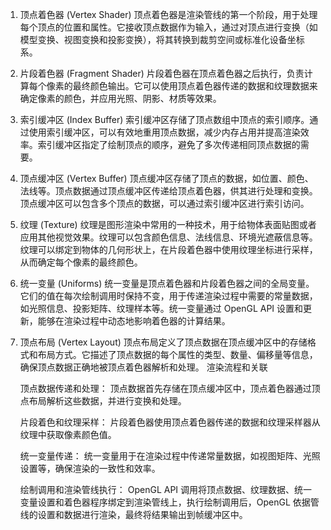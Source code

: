 ﻿1. 顶点着色器 (Vertex Shader)
顶点着色器是渲染管线的第一个阶段，用于处理每个顶点的位置和属性。它接收顶点数据作为输入，通过对顶点进行变换（如模型变换、视图变换和投影变换），将其转换到裁剪空间或标准化设备坐标系。

2. 片段着色器 (Fragment Shader)
片段着色器在顶点着色器之后执行，负责计算每个像素的最终颜色输出。它可以使用顶点着色器传递的数据和纹理数据来确定像素的颜色，并应用光照、阴影、材质等效果。

3. 索引缓冲区 (Index Buffer)
索引缓冲区存储了顶点数组中顶点的索引顺序。通过使用索引缓冲区，可以有效地重用顶点数据，减少内存占用并提高渲染效率。索引缓冲区指定了绘制顶点的顺序，避免了多次传递相同顶点数据的需要。

4. 顶点缓冲区 (Vertex Buffer)
顶点缓冲区存储了顶点的数据，如位置、颜色、法线等。顶点数据通过顶点缓冲区传递给顶点着色器，供其进行处理和变换。顶点缓冲区可以包含多个顶点的数据，可以通过索引缓冲区进行索引访问。

5. 纹理 (Texture)
纹理是图形渲染中常用的一种技术，用于给物体表面贴图或者应用其他视觉效果。纹理可以包含颜色信息、法线信息、环境光遮蔽信息等。纹理可以绑定到物体的几何形状上，在片段着色器中使用纹理坐标进行采样，从而确定每个像素的最终颜色。

6. 统一变量 (Uniforms)
统一变量是顶点着色器和片段着色器之间的全局变量。它们的值在每次绘制调用时保持不变，用于传递渲染过程中需要的常量数据，如光照信息、投影矩阵、纹理样本等。统一变量通过 OpenGL API 设置和更新，能够在渲染过程中动态地影响着色器的计算结果。

7. 顶点布局 (Vertex Layout)
顶点布局定义了顶点数据在顶点缓冲区中的存储格式和布局方式。它描述了顶点数据的每个属性的类型、数量、偏移量等信息，确保顶点数据正确地被顶点着色器解析和处理。
渲染流程和关联

    顶点数据传递和处理： 顶点数据首先存储在顶点缓冲区中，顶点着色器通过顶点布局解析这些数据，并进行变换和处理。

    片段着色和纹理采样： 片段着色器使用顶点着色器传递的数据和纹理采样器从纹理中获取像素颜色值。

    统一变量传递： 统一变量用于在渲染过程中传递常量数据，如视图矩阵、光照设置等，确保渲染的一致性和效率。

    绘制调用和渲染管线执行： OpenGL API 调用将顶点数据、纹理数据、统一变量设置和着色器程序绑定到渲染管线上，执行绘制调用后，OpenGL 依据管线的设置和数据进行渲染，最终将结果输出到帧缓冲区中。
